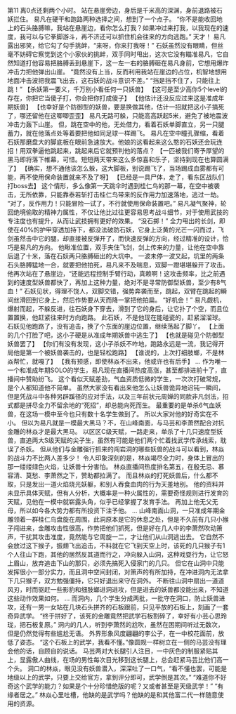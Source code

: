 第11
    离0点还剩两个小时。
	站在悬崖旁边，身后是千米高的深渊，身前退路被石妖拦住。
    易凡在硬干和跑路两种选择之间，想到了一个点子。
    “你不是能收回地上的石头胳膊嘛，我站在悬崖边，看你怎么打我？如果冲过来打我，以我现在的速度，我可以与它拳脚游斗，再不济还可以抓住机会往来的方向逃跑。”
    天才！
    易凡露出邪笑，给它勾了勾手挑衅，“来呀，你来打我呀！”
    石妖虽然没有眼睛，但丝毫不妨碍它察觉到这个小家伙的挑衅，双手同时甩出，这次它没有瞄准易凡，它自然知道打他容易把胳膊丢到悬崖下，这一左一右的胳膊砸在易凡身前，它想用爆炸冲击力把他弹出山崖。
    “竟然没有上当，反而利用我站在崖边的占位，机智地想用地面冲击波把我震飞出去，这石妖的战斗意识不差。”
    “挡是挡不住了，只能往上跳！”
    【杀妖第一要义，千万别小看任何一只妖兽】
    【这可是至少高你5个level的存在，你把它当傻子打，你会把你打成傻子】
    【他估计还没反应过来这是准成年期妖兽】
    【也幸好是个防御型的妖兽，要是换做其他，估计一招就把这小子搞死了，哪还留他在这唧唧歪歪】
    易凡无路可躲，只能高高跃起5米，避免了被地震波冲击力轰下山崖。
    但，跳在空中的他，无处借力，看着石妖单脚直立，另一只腿蓄力，就在他落点处等着要把他如同足球一样踢飞。
    易凡在空中瞳孔骤缩，看着石妖那磨盘大的脚底板在眼前急速放大。他娘的这看起来这么憨的石妖还会玩连招！用双拳逼他跳起来，跳起来后它就预判他的落点？
    【一匹被我们寄予厚望的黑马即将落下帷幕，可惜。短短两天带来这么多惊喜和乐子，坚持到现在也算圆满了】
    【确实，想不通他该怎么躲，这大脚板，别说踢飞了，当场踢成血雾都有可能，再不使用保命装置就来不及了呀】
    【已经是一具尸体，走了，看东区战队们打boss去】
    这个情形，多么像第一天跳伞时遇到桂仁鸟的那一幕，在空中被袭击，无所依靠，只能靠泰若斩打击桂仁鸟带来的反作用力加速落地，逃过一劫。
    “对了，反作用力！只能冒险一试了，不行就使用保命装置吧。”
    易凡凝气聚神，轮回绝境偷取的精神力属性，不仅让他比过往更容易思考战斗细节，对于使用武技的专注度也有提升，从而让武技拥有更好的效果。
    “没石掷！”
    全力甩出的长剑，即使在40%的护甲穿透加持下，都没法破防石妖，它身上泛黄的光芒一闪而过，飞剑虽然击中它的腿，却直接被反弹开了，而快速反弹的方向，经过精准的设计，恰巧是易凡的方向。
    他瞅准位置，双手夹住飞剑，剑上传来的力量，让他在空中靠后退了十米，落在石妖两只胳膊砸出的大坑中。
    一波未停一波又起，坑里的两条石头胳膊猛地一合，就要把他拍死，易凡来不及喘息，双脚一蹬堪堪躲开了攻击。
    他再次站在了悬崖边，“还能远程控制手臂行动，真赖啊！这攻击频率，比之前遇到的速度型妖兽都快了，再加上这种力量，绝对不是寻常防御型妖兽，至少有8气血！”
    石妖见状，得理不饶人，双脚交错，强势奔袭而至，跳起，双臂在跳起的瞬间丝滑回到它身上，然后作势要从天而降一掌把他拍扁。
    “好机会！”
    易凡觑机，爆射而起，不躲反进，往石妖身下穿去，滑到了它的身后，让它扑了个空，而且位置置换，他赶紧往来时方向跑路。
    此石妖，不是他现在能碰瓷的，赶紧溜溜球。
    石妖见他跑路了，没有追击，换了个东面的崖边位置，继续荡起了脚丫。
    【上面的几个打脸了吧，这小子硬是从准成年期妖兽中逃生了】
    【也就是碰见个防御型妖兽罢了】
    【你们有没有发现，这小子杀妖不咋地，跑路永远是一流，我记得开局他是第一个被妖兽袭击的，也是轻松跑路】
    【谁说的，上次打细肢螂，不是林焱帮忙，就嘎了】
    【我有预感，即使林焱不出来，他或许也有后手】
    ...
    作为唯一一个和准成年期SOLO的学生，易凡现在直播间热度高涨，甚至都排进前十了，直播间中赞助纷飞。
    这个看似天赋差劲，气血资质低微的学生，一次次打破常规，是个人都知道他不简单。
    虽然大家没有看出来他怎么让妖兽诡异地迟钝一瞬间，但是凭战斗中各种另辟蹊径的应对手法，以及三年前状元周婵的同款非凡剑法，招式都是拼尽全力不留余地的“死招”，却总能向死而生。
    最重要的是单杀6气血妖兽，在这场一模中至今也只有数十名学生做到了。
    所以大家对他的好奇实在不小。
    但以为易凡就是一模最大黑马？不，在山峰南面，与马芸和李萧然配合对抗金雕的林焱才是最大黑马。
    以区区C级天赋，一路走来，单杀了十几只速度型妖兽，直追两大S级天赋的尖子生，虽然有可能是他们两个忙着找武学传承线索，耽误了杀妖。
    但从他们与金雕强行抓来的闯岩洞的哪些妖兽的战斗可以看到，林焱的战斗力不比两人差多少！
    令人印象深刻的是，林焱竭尽全力时，身体上冒出的那一缕缕绿色火焰，让妖兽十分害怕。
    林焱直播间热度排名第五，在殷无忌、慕容清、莫愁、李萧然之下，赞助都拉满了。
    而且林焱的打死妖兽后，什么都不取，只是发出一道火焰烧光妖躯，和别人吞食血肉的行为天差地别。
    他的资料并未显示具体天赋，但有人分析，大概率是一种火属性的，需要奇怪规则进行发育的天赋，见他在一模中就崭露头角，似乎已经掌握了发育手法。
    再加上他无父无母，所以如今各大势力都有所投资下注予他。
    ...
    山峰南面山洞，一只准成年期金雕领着一群桂仁鸟盘旋在周围，此洞原本是它的休息之处，但是不久前有几只小猴子闯进来，金雕攻击性很高，作势把他们抓死，但是好在几人中的李萧然吹动箫声，干扰其攻击准度，竟然能与它周旋一二，才让他们从山洞逃出去。
    它自然不会放过这下猴子，振翅飞出追击，不料就在它飞到天空上时，该死的几只猴子有1个人往山下跑，其他的居然反其道而行之，冲向躲入山洞，这种戏耍行为，让它怒上眉山，放弃追击下山的那只，必须先搞死入侵家门的几只。
    但它在山洞中只能发挥很小一部分实力，而且洞中空间封闭，对箫声的有所加持，在冲进洞内无法拿下几只猴子，双方勉强僵持，它只好退出来守在洞外。
    不断往山洞中扇出一道道风刃，时而驱赶一些影豹和细肢螂进洞进攻，但是进去的妖兽都没能出来，不知道这些动作效果如何。
    ...
    而洞内，几个学生分成两批，一批守在洞口，防止妖兽进攻，还有一男一女站在几块石头拼齐的石板跟前，只见平放的石板上，刻画了一套奇异武学。
    “终于拼好了，该死的金雕竟然把武学石板割碎了，幸好有小芸心思玲珑，把石板复原。”
    洞内的几人，听到李萧然的尬吹，虽然在困期间听过无数次，但是仍然觉得有些尴尬无语。
    外界形象风度翩翩的李公子，在一中校花面前，放低了姿态。
    “这个石板上的武学，我看不懂。”像圆规一样树立在一侧的马芸没有理会他的话，自顾自的说话。
    马芸两对大长腿引人注目，一中灰色的制服紧贴其上，显露傲人曲线，在场的男性每次目光移到这长腿上，总会赶紧马芸比他们高一个头。
    洞口的林焱，眼见没有妖兽潜入，深深吐了一口气，“看不懂也罢，可能是地级以上的武学，只要上交给官方，拿到评分即可，武学倒是其次。”
    “难道你不好奇这个武学的能力？如果是个十分珍惜绝版的呢？又或者甚至是天级武学！”
    “有缘者居之。”
    林焱心里吐槽，他缺的是武学吗？他缺的是和其他富二代一样随意使用的资源。
    